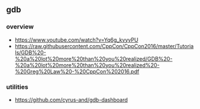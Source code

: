 ## gdb

### overview

- <https://www.youtube.com/watch?v=Yq6g_kvyvPU>
- <https://raw.githubusercontent.com/CppCon/CppCon2016/master/Tutorials/GDB%20-%20a%20lot%20more%20than%20you%20realized/GDB%20-%20a%20lot%20more%20than%20you%20realized%20-%20Greg%20Law%20-%20CppCon%202016.pdf>

### utilities

- https://github.com/cyrus-and/gdb-dashboard